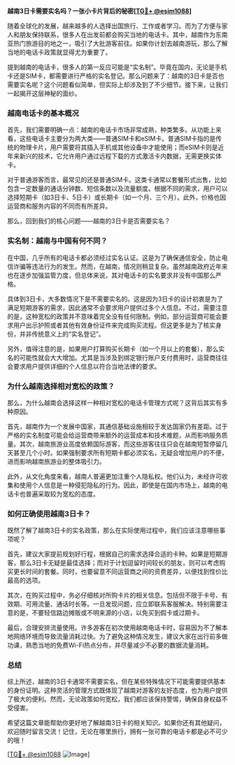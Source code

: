 **越南3日卡需要实名吗？一张小卡片背后的秘密[[TG💪+ @esim1088](https://t.me/s/esim1088)]**

随着全球化的发展，越来越多的人选择出国旅行、工作或者学习。而为了方便与家人和朋友保持联系，很多人在出发前都会购买当地的电话卡。其中，越南作为东南亚热门旅游目的地之一，吸引了大批游客前往。如果你计划去越南游玩，那么了解当地的电话卡政策就显得尤为重要了。

提到越南的电话卡，很多人的第一反应可能是“实名制”。毕竟在国内，无论是手机卡还是SIM卡，都需要进行严格的实名登记。那么问题来了：越南的3日卡是否也需要实名呢？这个问题看似简单，但实际上却涉及到了不少细节。接下来，让我们一起揭开这层神秘的面纱。

### 越南电话卡的基本概况

首先，我们需要明确一点：越南的电话卡市场非常成熟，种类繁多。从功能上来看，这些电话卡主要分为两大类——普通SIM卡和eSIM卡。普通SIM卡指的是传统的物理卡片，用户需要将其插入手机或其他设备中才能使用；而eSIM卡则是近年来新兴的技术，它允许用户通过远程下载的方式激活卡内数据，无需更换实体卡。

对于普通游客而言，最常见的还是普通SIM卡。这类卡通常以套餐形式出售，比如包含一定数量的通话分钟数、短信条数以及流量额度。根据不同的需求，用户可以选择短期卡（如3日卡、5日卡）或长期卡（如一个月、三个月）。此外，价格也因运营商和服务内容的不同而有所差异。

那么，回到我们的核心问题——越南的3日卡是否需要实名？

### 实名制：越南与中国有何不同？

在中国，几乎所有的电话卡都必须经过实名认证。这是为了确保通信安全，防止电信诈骗等违法行为的发生。然而，在越南，情况则稍显复杂。虽然越南政府近年来也在逐步加强监管力度，但总体来说，其对电话卡的实名要求并没有中国那么严格。

具体到3日卡，大多数情况下是不需要实名的。这是因为3日卡的设计初衷是为了满足短期游客的需求，因此通常不会要求用户提供过多个人信息。不过，需要注意的是，这种宽松的政策并不意味着完全没有任何限制。例如，部分运营商可能会要求用户出示护照或者其他有效身份证件来完成购买流程。但这更多是为了核实身份，并非传统意义上的“实名登记”。

另外，值得注意的是，如果用户打算购买长期卡（如一个月以上的套餐），那么实名的可能性就会大大增加。尤其是当涉及到绑定银行账户支付费用时，运营商往往会要求用户提供详细的个人信息以符合当地法律的要求。

### 为什么越南选择相对宽松的政策？

那么，为什么越南会选择这样一种相对宽松的电话卡管理方式呢？这背后其实有多种原因。

首先，越南作为一个发展中国家，其通信基础设施相较于发达国家仍有差距。过于严格的实名制度可能会给运营商带来额外的运营成本和技术难题，从而影响服务质量。其次，越南旅游业高度依赖国际游客，而这些游客往往只会在越南短暂停留几天甚至几个小时。如果强制要求所有短期卡都必须实名，无疑会增加用户的不便，进而影响越南旅游业的整体吸引力。

此外，从文化角度来看，越南人普遍更加注重个人隐私权。他们认为，未经许可收集和使用个人信息是一种侵犯隐私的行为。因此，即使是在国内市场上，越南的电话卡也普遍采取较为宽松的态度。

### 如何正确使用越南3日卡？

既然了解了越南3日卡的实名政策，那么在实际使用过程中，我们应该注意哪些事项呢？

首先，建议大家提前规划好行程，根据自己的需求选择合适的卡种。如果是短期游客，那么3日卡无疑是最佳选择；而对于计划逗留时间较长的朋友，则可以考虑购买更长时间的套餐。同时，也要留意不同运营商之间的资费差异，以便找到性价比最高的选项。

其次，在购买过程中，务必仔细核对所购卡片的相关信息。包括但不限于卡号、有效期、可用流量、通话时长等。一旦发现问题，应立即联系客服解决。特别需要注意的是，不要轻信路边摊贩或不明来源的小店，以免买到假卡或过期卡。

最后，合理安排流量使用。许多游客在初次使用越南电话卡时，容易因为不了解本地网络环境而导致流量消耗过快。为了避免这种情况发生，建议大家在出行前多做功课，熟悉当地的免费Wi-Fi热点分布，并尽量减少不必要的数据流量消耗。

### 总结

综上所述，越南的3日卡通常不需要实名，但在某些特殊情况下可能需要提供基本的身份证明。这种灵活的管理方式既体现了越南对游客的友好态度，也为用户提供了极大的便利。然而，无论政策如何宽松，我们都应该保持警惕，确保自身权益不受侵害。

希望这篇文章能帮助你更好地了解越南3日卡的相关知识。如果你还有其他疑问，欢迎随时留言交流！记住，无论在哪里旅行，拥有一张可靠的电话卡都是必不可少的哦！

[[TG💪+ @esim1088](https://t.me/s/esim1088) ![Image](https://i.postimg.cc/4NQfJmqS/Snipaste-2025-05-13-00-14-12.png)]